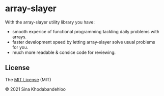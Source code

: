 # array-slayer

With the array-slayer utility library you have:

- smooth experice of functional programming tackling daily problems with arrays.
- faster development speed by letting array-slayer solve usual problems for you.
- much more readable & consice code for reviewing.

## License

The [MIT License][license-url] (MIT)

&copy; 2021 Sina Khodabandehloo

[license-url]:  https://github.com/Sinakhx/array-slayer/blob/master/LICENSE